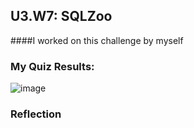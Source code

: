 ## U3.W7: SQLZoo

####I worked on this challenge by myself



### My Quiz Results:

![image](https://github.com/spencerolson/phase_0_unit_3/week_7/imgs/sql_zoo.jpg "My results")



### Reflection
